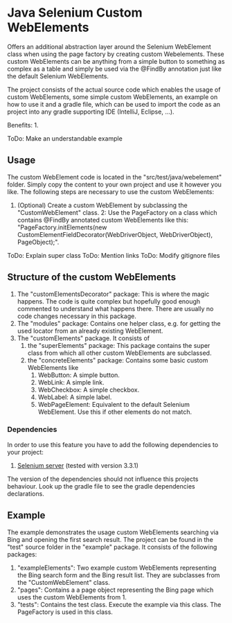 # Java Selenium Custom WebElements

Offers an additional abstraction layer around the Selenium WebElement class when using the page factory by creating custom Webelements.
These custom WebElements can be anything from a simple button to something as complex as a table and simply be used via the @FindBy annotation just like the default Selenium WebElements.

The project consists of the actual source code which enables the usage of custom WebElements, some simple custom WebElements, an example on how to use it and a gradle file, which can be used to
import the code as an project into any gradle supporting IDE (IntelliJ, Eclipse, ...).

Benefits:
1.

ToDo: Make an understandable example

## Usage

The custom WebElement code is located in the "src/test/java/webelement" folder. Simply copy the content to your own project and use it however you like.
The following steps are necessary to use the custom WebElements:

1. (Optional) Create a custom WebElement by subclassing the "CustomWebElement" class.
2: Use the PageFactory on a class which contains @FindBy annotated custom WebElements like this: "PageFactory.initElements(new CustomElementFieldDecorator(WebDriverObject, WebDriverObject), PageObject);".

ToDo: Explain super class
ToDo: Mention links
ToDo: Modify gitignore files

## Structure of the custom WebElements

1. The "customElementsDecorator" package: This is where the magic happens. The code is quite complex but hopefully good enough commented to understand what happens there. There are usually no code changes necessary in this package.
2. The "modules" package: Contains one helper class, e.g. for getting the used locator from an already existing WebElement.
3. The "customElements" package. It consists of
    1. the "superElements" package: This package contains the super class from which all other custom WebElements are subclassed.
    2. the "concreteElements" package: Contains some basic custom WebElements like
        1. WebButton: A simple button.
        2. WebLink: A simple link.
        3. WebCheckbox: A simple checkbox.
        4. WebLabel: A simple label.
        5. WebPageElement: Equivalent to the default Selenium WebElement. Use this if other elements do not match.

### Dependencies

In order to use this feature you have to add the following dependencies to your project:

1. [Selenium server](http://docs.seleniumhq.org/download/) (tested with version 3.3.1)

The version of the dependencies should not influence this projects behaviour.
Look up the gradle file to see the gradle dependencies declarations.

## Example

The example demonstrates the usage custom WebElements searching via Bing and opening the first search result.
The project can be found in the "test" source folder in the "example" package. It consists of the following packages:

1. "exampleElements": Two example custom WebElements representing the Bing search form and the Bing result list. They are subclasses from the "CustomWebElement" class.
2. "pages": Contains a a page object representing the Bing page which uses the custom WebElements from 1.
3. "tests": Contains the test class. Execute the example via this class. The PageFactory is used in this class.